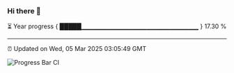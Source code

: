 ### Hi there 👋

⏳ Year progress { █████▁▁▁▁▁▁▁▁▁▁▁▁▁▁▁▁▁▁▁▁▁▁▁▁▁ } 17.30 %

---

⏰ Updated on Wed, 05 Mar 2025 03:05:49 GMT

![Progress Bar CI](https://github.com/IshwaranRudhara/GIT-ACTION/workflows/Progress%20Bar%20CI/badge.svg)
